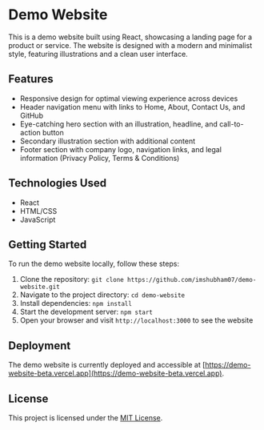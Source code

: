 # Demo Website

This is a demo website built using React, showcasing a landing page for a product or service. The website is designed with a modern and minimalist style, featuring illustrations and a clean user interface.

## Features

- Responsive design for optimal viewing experience across devices
- Header navigation menu with links to Home, About, Contact Us, and GitHub
- Eye-catching hero section with an illustration, headline, and call-to-action button
- Secondary illustration section with additional content
- Footer section with company logo, navigation links, and legal information (Privacy Policy, Terms & Conditions)

## Technologies Used

- React
- HTML/CSS
- JavaScript

## Getting Started

To run the demo website locally, follow these steps:

1. Clone the repository: `git clone https://github.com/imshubham07/demo-website.git`
2. Navigate to the project directory: `cd demo-website`
3. Install dependencies: `npm install`
4. Start the development server: `npm start`
5. Open your browser and visit `http://localhost:3000` to see the website

## Deployment

The demo website is currently deployed and accessible at [https://demo-website-beta.vercel.app](https://demo-website-beta.vercel.app).

## License

This project is licensed under the [MIT License](LICENSE).